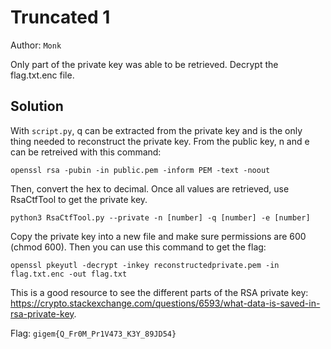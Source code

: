 # Truncated 1

Author: `Monk`

Only part of the private key was able to be retrieved. Decrypt the flag.txt.enc file.

## Solution

With `script.py`, q can be extracted from the private key and is the only thing needed to reconstruct the private key. From the public key, n and e can be retreived with this command:

```
openssl rsa -pubin -in public.pem -inform PEM -text -noout
```

Then, convert the hex to decimal. Once all values are retrieved, use RsaCtfTool to get the private key.

```
python3 RsaCtfTool.py --private -n [number] -q [number] -e [number]
```

Copy the private key into a new file and make sure permissions are 600 (chmod 600). Then you can use this command to get the flag:

```
openssl pkeyutl -decrypt -inkey reconstructedprivate.pem -in flag.txt.enc -out flag.txt
```

This is a good resource to see the different parts of the RSA private key: https://crypto.stackexchange.com/questions/6593/what-data-is-saved-in-rsa-private-key.

Flag: `gigem{Q_Fr0M_Pr1V473_K3Y_89JD54}`

